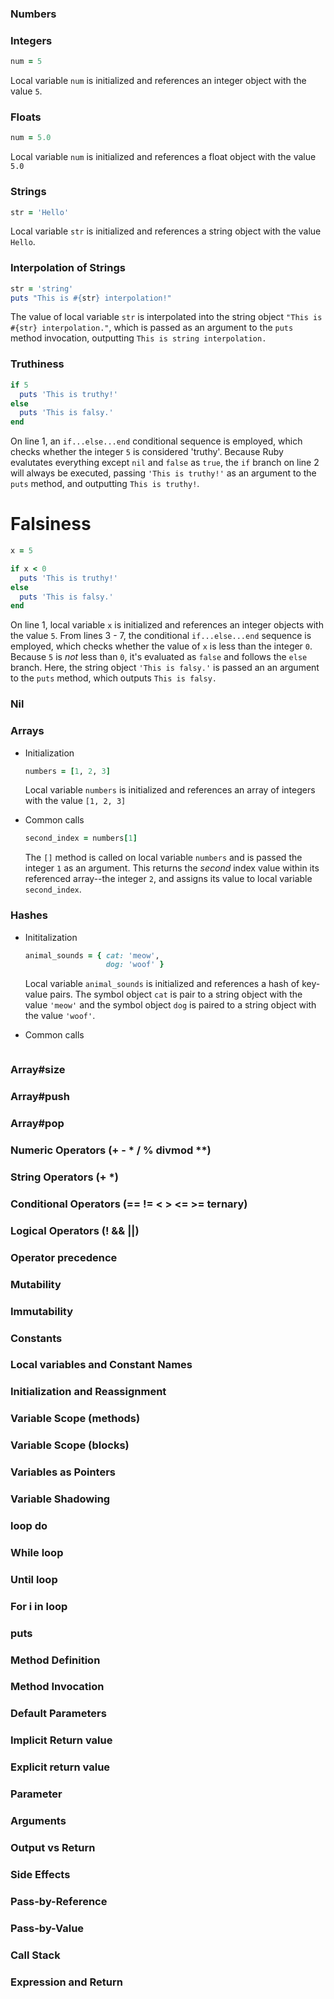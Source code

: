 ### Numbers

### Integers

  ```Ruby
  num = 5
  ```

  Local variable `num` is initialized and references an integer object with the value `5`.

### Floats

  ```Ruby
  num = 5.0
  ```

  Local variable `num` is initialized and references a float object with the value `5.0`

### Strings

  ```Ruby
  str = 'Hello'
  ```

  Local variable `str` is initialized and references a string object with the value `Hello`.

### Interpolation of Strings

  ```Ruby
  str = 'string'
  puts "This is #{str} interpolation!"
  ```

  The value of local variable `str` is interpolated into the string object `"This is #{str} interpolation."`, which is passed as an argument to the `puts` method invocation, outputting `This is string interpolation.`

### Truthiness

  ```Ruby
  if 5
    puts 'This is truthy!'
  else
    puts 'This is falsy.'
  end
  ```

  On line 1, an `if...else...end` conditional sequence is employed, which checks whether the integer `5` is considered 'truthy'. Because Ruby evalutates everything except `nil` and `false` as `true`, the `if` branch on line 2 will always be executed, passing `'This is truthy!'` as an argument to the `puts` method, and outputting `This is truthy!`.

# Falsiness

  ```Ruby
  x = 5

  if x < 0
    puts 'This is truthy!'
  else
    puts 'This is falsy.'
  end
  ```

  On line 1, local variable `x` is initialized and references an integer objects with the value `5`.
  From lines 3 - 7, the conditional `if...else...end` sequence is employed, which checks whether the value of `x` is less than the integer `0`. Because `5` is _not_ less than `0`, it's evaluated as `false` and follows the `else` branch. Here, the string object `'This is falsy.'` is passed an an argument to the `puts` method, which outputs `This is falsy.`

### Nil

### Arrays

- Initialization
  ```Ruby
  numbers = [1, 2, 3]
  ```

  Local variable `numbers` is initialized and references an array of integers with the value `[1, 2, 3]`

- Common calls
  ```Ruby
  second_index = numbers[1]
  ```

  The `[]` method is called on local variable `numbers` and is passed the integer `1` as an argument. This returns the _second_ index value within its referenced array--the integer `2`, and assigns its value to local variable `second_index`.

### Hashes

- Inititalization
  ```Ruby
  animal_sounds = { cat: 'meow',
                    dog: 'woof' }
  ```

  Local variable `animal_sounds` is initialized and references a hash of key-value pairs. The symbol object `cat` is pair to a string object with the value `'meow'` and the symbol object `dog` is paired to a string object with the value `'woof'`.

- Common calls
  ```Ruby
  
  ```

### Array#size



### Array#push

### Array#pop

### Numeric Operators (+ - * / % divmod **)

### String Operators (+ *)

### Conditional Operators (== != < > <= >= ternary)

### Logical Operators (! && ||)

### Operator precedence


### Mutability

### Immutability

### Constants

### Local variables and Constant Names

### Initialization and Reassignment

### Variable Scope (methods)

### Variable Scope (blocks)

### Variables as Pointers

### Variable Shadowing

### loop do

### While loop

### Until loop

### For i in loop

### puts

### Method Definition

### Method Invocation

### Default Parameters

### Implicit Return value

### Explicit return value

### Parameter

### Arguments

### Output vs Return

### Side Effects

### Pass-by-Reference

### Pass-by-Value

### Call Stack

### Expression and Return
